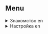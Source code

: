 ## Menu

<details>
  <summary>Знакомство en</summary>

- [Введение](docs/GettingStarted.md#знакомство)
- [Установка](docs/GettingStarted.md#установка)
</details>

<details>
  <summary>Настройка en</summary>

- [Настройка](docs/Settings.md)
</details>
